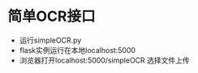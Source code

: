  # 简单OCR接口
 * 运行simpleOCR.py  
 * flask实例运行在本地localhost:5000  
 * 浏览器打开localhost:5000/simpleOCR 选择文件上传  
